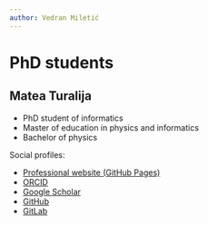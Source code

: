 ```yaml
---
author: Vedran Miletić
---
```


# PhD students

## Matea Turalija

- PhD student of informatics
- Master of education in physics and informatics
- Bachelor of physics

Social profiles:

- [Professional website (GitHub Pages)](https://mateaturalija.github.io/)
- [ORCID](https://orcid.org/0000-0002-0109-1245)
- [Google Scholar](https://scholar.google.com/citations?user=C03KugcAAAAJ)
- [GitHub](https://github.com/MateaTuralija)
- [GitLab](https://gitlab.com/MateaTuralija)
